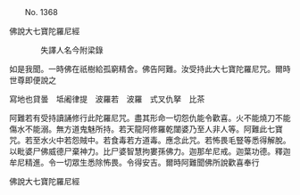 ﻿　　No. 1368

佛說大七寶陀羅尼經

　　　　失譯人名今附梁錄


如是我聞。一時佛在祇樹給孤窮精舍。佛告阿難。汝受持此大七寶陀羅尼咒。爾時世尊即便說之

寫地也貸曇　坻阇律提　波羅若　波羅　式叉仇拏　比茶

阿難若有受持讀誦修行此陀羅尼咒。盡其形命一切怨仇能令歡喜。火不能燒刀不能傷水不能溺。無方道鬼魅所持。若天龍阿修羅乾闥婆乃至人非人等。阿難此七寶咒。若至水火中若怨賊中。若食毒若方道毒。應念此咒。若怖畏毛豎等悉得解脫。以毗婆尸佛威德尸棄神力。比尸婆智慧拘婁孫佛力。迦那牟尼戒。迦葉功德。釋迦牟尼精進。令一切眾生悉除怖畏。令得安吉。爾時阿難聞佛所說歡喜奉行

佛說大七寶陀羅尼經
